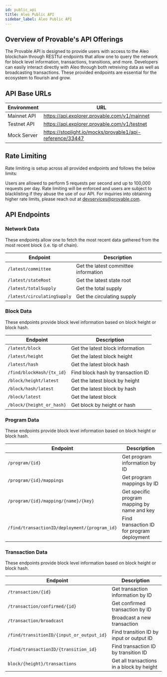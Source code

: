 ```yaml
---
id: public_api
title: Aleo Public API
sidebar_label: Aleo Public API
---
```

## Overview of Provable's API Offerings

The Provable API is designed to provide users with access to the Aleo blockchain through RESTful endpoints that allow one to query the network for block level information, transactions, transitions, and more. Developers can easily interact directly with Aleo through both retreiving data as well as broadcasting transactions. These provided endpoints are essential for the ecosystem to flourish and grow.

## API Base URLs

| Environment | URL |
|-------------|-----|
| Mainnet API | https://api.explorer.provable.com/v1/mainnet |
| Testnet API | https://api.explorer.provable.com/v1/testnet |
| Mock Server | https://stoplight.io/mocks/provable1/api-reference/33447 |

## Rate Limiting
Rate limiting is setup across all provided endpoints and follows the below limits:

Users are allowed to perform 5 requests per second and up to 100,000 requests per day.
Rate limiting will be enforced and users are subject to blacklisting if they abuse the use of our API. For inquiries into obtaining higher rate limits, please reach out at devservices@provable.com.

## API Endpoints

### Network Data
These endpoints allow one to fetch the most recent data gathered from the most recent block (i.e. tip of chain).

| Endpoint | Description |
|----------|-------------|
| `/latest/committee` | Get the latest committee information |
| `/latest/stateRoot` | Get the latest state root |
| `/latest/totalSupply` | Get the total supply |
| `/latest/circulatingSupply` | Get the circulating supply |

### Block Data
These endpoints provide block level information based on block height or block hash.

| Endpoint | Description |
|----------|-------------|
| `/latest/block` | Get the latest block information |
| `/latest/height` | Get the latest block height |
| `/latest/hash` | Get the latest block hash |
| `/find/blockHash/{tx_id}` | Find block hash by transaction ID |
| `/block/height/latest` | Get the latest block by height |
| `/block/hash/latest` | Get the latest block by hash |
| `/block/latest` | Get the latest block |
| `/block/{height_or_hash}` | Get block by height or hash |

### Program Data
These endpoints provide block level information based on block height or block hash.

| Endpoint | Description |
|----------|-------------|
| `/program/{id}` | Get program information by ID |
| `/program/{id}/mappings` | Get program mappings by ID |
| `/program/{id}/mapping/{name}/{key}` | Get specific program mapping by name and key |
| `/find/transactionID/deployment/{program_id}` | Find transaction ID for program deployment |

### Transaction Data
These endpoints provide block level information based on block height or block hash.

| Endpoint | Description |
|----------|-------------|
| `/transaction/{id}` | Get transaction information by ID |
| `/transaction/confirmed/{id}` | Get confirmed transaction by ID |
| `/transaction/broadcast` | Broadcast a new transaction |
| `/find/transitionID/{input_or_output_id}` | Find transition ID by input or output ID |
| `/find/transactionID/{transition_id}` | Find transaction ID by transition ID |
| `block/{height}/transactions` | Get all transactions in a block by height |